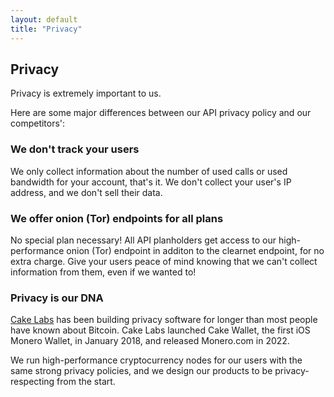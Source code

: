 ```yaml
---
layout: default
title: "Privacy"
---
```


## Privacy

Privacy is extremely important to us.

Here are some major differences between our API privacy policy and our competitors':

### We don't track your users

We only collect information about the number of used calls or used bandwidth for your account, that's it. We don't collect your user's IP address, and we don't sell their data.

### We offer onion (Tor) endpoints for all plans

No special plan necessary! All API planholders get access to our high-performance onion (Tor) endpoint in additon to the clearnet endpoint, for no extra charge. Give your users peace of mind knowing that we can't collect information from them, even if we wanted to!

### Privacy is our DNA

[Cake Labs](https://cakelabs.com) has been building privacy software for longer than most people have known about Bitcoin. Cake Labs launched Cake Wallet, the first iOS Monero Wallet, in January 2018, and released Monero.com in 2022.

We run high-performance cryptocurrency nodes for our users with the same strong privacy policies, and we design our products to be privacy-respecting from the start.
